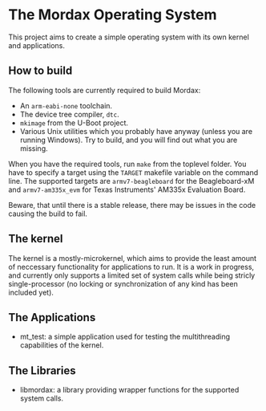 The Mordax Operating System
===========================

This project aims to create a simple operating system with its own kernel and applications.

How to build
------------

The following tools are currently required to build Mordax:
* An `arm-eabi-none` toolchain.
* The device tree compiler, `dtc`.
* `mkimage` from the U-Boot project.
* Various Unix utilities which you probably have anyway (unless you are running Windows). Try to build, and you will find out what you are missing.

When you have the required tools, run `make` from the toplevel folder. You have to specify a target using the `TARGET` makefile variable on the command line. The supported targets are `armv7-beagleboard` for the Beagleboard-xM and `armv7-am335x_evm` for Texas Instruments' AM335x Evaluation Board.

Beware, that until there is a stable release, there may be issues in the code causing the build to fail.

The kernel
----------

The kernel is a mostly-microkernel, which aims to provide the least amount of neccessary functionality for applications to run. It is a work in progress, and currently only supports a limited set of system calls while being stricly single-processor (no locking or synchronization of any kind has been included yet).

The Applications
----------------

* mt_test: a simple application used for testing the multithreading capabilities of the kernel.

The Libraries
-------------

* libmordax: a library providing wrapper functions for the supported system calls.

